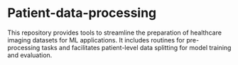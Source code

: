 # Patient-data-processing
This repository provides tools to streamline the preparation of healthcare imaging datasets for ML applications. It includes routines for pre-processing tasks and facilitates patient-level data splitting for model training and evaluation.

